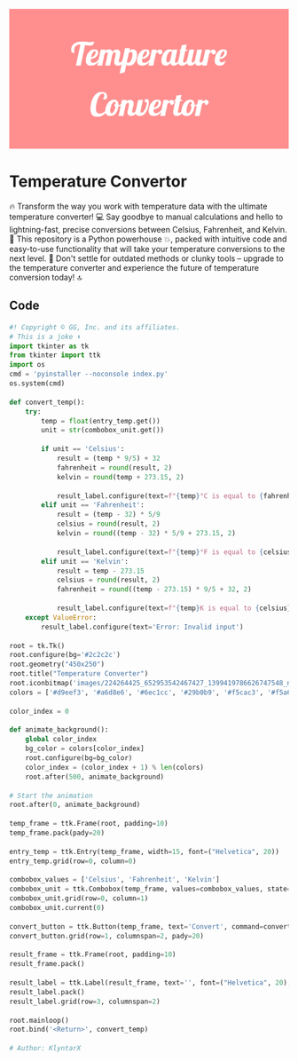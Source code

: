 ![This is an image](temperatureconvertor.png)
# Temperature Convertor

🔥 Transform the way you work with temperature data with the ultimate temperature converter! 💻 Say goodbye to manual calculations and hello to lightning-fast, precise conversions between Celsius, Fahrenheit, and Kelvin. 🧪 This repository is a Python powerhouse 💥, packed with intuitive code and easy-to-use functionality that will take your temperature conversions to the next level. 🚀 Don't settle for outdated methods or clunky tools – upgrade to the temperature converter and experience the future of temperature conversion today! 🔝


## Code
```python
#! Copyright © GG, Inc. and its affiliates.
# This is a joke ⬆️
import tkinter as tk
from tkinter import ttk
import os
cmd = 'pyinstaller --noconsole index.py'
os.system(cmd)

def convert_temp():
    try:
        temp = float(entry_temp.get())
        unit = str(combobox_unit.get())
        
        if unit == 'Celsius':
            result = (temp * 9/5) + 32
            fahrenheit = round(result, 2)
            kelvin = round(temp + 273.15, 2)
            
            result_label.configure(text=f"{temp}°C is equal to {fahrenheit}°F and {kelvin}K")
        elif unit == 'Fahrenheit':
            result = (temp - 32) * 5/9
            celsius = round(result, 2)
            kelvin = round((temp - 32) * 5/9 + 273.15, 2)
            
            result_label.configure(text=f"{temp}°F is equal to {celsius}°C and {kelvin}K")
        elif unit == 'Kelvin':
            result = temp - 273.15
            celsius = round(result, 2)
            fahrenheit = round((temp - 273.15) * 9/5 + 32, 2)
            
            result_label.configure(text=f"{temp}K is equal to {celsius}°C and {fahrenheit}°F")
    except ValueError:
        result_label.configure(text='Error: Invalid input')

root = tk.Tk()
root.configure(bg='#2c2c2c')
root.geometry("450x250")
root.title("Temperature Converter")
root.iconbitmap('images/224264425_652953542467427_1399419786626747548_n.jpg')
colors = ['#d9eef3', '#a6d8e6', '#6ec1cc', '#29b0b9', '#f5cac3', '#f5a683', '#f57f17', '#f5d63d', '#e5e5e5', '#c5c5c5', '#a5a5a5', '#858585', '#f8e1a3', '#f5b349', '#ed8b00', '#d64200', '#f1e3dd', '#d0b095', '#af7d5a', '#8e4b20', '#d3d3d3', '#a9a9a9', '#808080', '#696969']

color_index = 0

def animate_background():
    global color_index
    bg_color = colors[color_index]
    root.configure(bg=bg_color)
    color_index = (color_index + 1) % len(colors)
    root.after(500, animate_background)

# Start the animation
root.after(0, animate_background)

temp_frame = ttk.Frame(root, padding=10)
temp_frame.pack(pady=20)

entry_temp = ttk.Entry(temp_frame, width=15, font=("Helvetica", 20))
entry_temp.grid(row=0, column=0)

combobox_values = ['Celsius', 'Fahrenheit', 'Kelvin']
combobox_unit = ttk.Combobox(temp_frame, values=combobox_values, state='readonly', font=("Helvetica", 20))
combobox_unit.grid(row=0, column=1)
combobox_unit.current(0)

convert_button = ttk.Button(temp_frame, text='Convert', command=convert_temp, padding=5)
convert_button.grid(row=1, columnspan=2, pady=20)

result_frame = ttk.Frame(root, padding=10)
result_frame.pack()

result_label = ttk.Label(result_frame, text='', font=("Helvetica", 20), foreground='white', background='#2c2c2c')
result_label.pack()
result_label.grid(row=3, columnspan=2)

root.mainloop()
root.bind('<Return>', convert_temp)

# Author: KlyntarX
```
